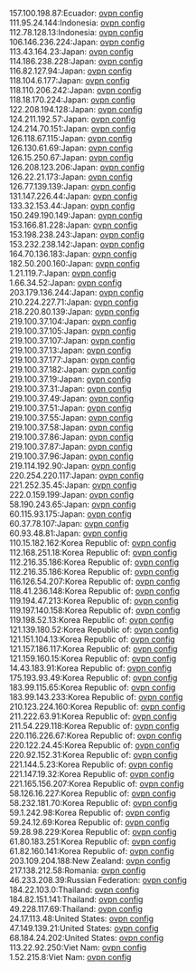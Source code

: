 157.100.198.87:Ecuador: [ovpn config](vpn/157_100_198_87.ovpn)  
111.95.24.144:Indonesia: [ovpn config](vpn/111_95_24_144.ovpn)  
112.78.128.13:Indonesia: [ovpn config](vpn/112_78_128_13.ovpn)  
106.146.236.224:Japan: [ovpn config](vpn/106_146_236_224.ovpn)  
113.43.164.23:Japan: [ovpn config](vpn/113_43_164_23.ovpn)  
114.186.238.228:Japan: [ovpn config](vpn/114_186_238_228.ovpn)  
116.82.127.94:Japan: [ovpn config](vpn/116_82_127_94.ovpn)  
118.104.6.177:Japan: [ovpn config](vpn/118_104_6_177.ovpn)  
118.110.206.242:Japan: [ovpn config](vpn/118_110_206_242.ovpn)  
118.18.170.224:Japan: [ovpn config](vpn/118_18_170_224.ovpn)  
122.208.194.128:Japan: [ovpn config](vpn/122_208_194_128.ovpn)  
124.211.192.57:Japan: [ovpn config](vpn/124_211_192_57.ovpn)  
124.214.70.151:Japan: [ovpn config](vpn/124_214_70_151.ovpn)  
126.118.67.115:Japan: [ovpn config](vpn/126_118_67_115.ovpn)  
126.130.61.69:Japan: [ovpn config](vpn/126_130_61_69.ovpn)  
126.15.250.67:Japan: [ovpn config](vpn/126_15_250_67.ovpn)  
126.208.123.206:Japan: [ovpn config](vpn/126_208_123_206.ovpn)  
126.22.21.173:Japan: [ovpn config](vpn/126_22_21_173.ovpn)  
126.77.139.139:Japan: [ovpn config](vpn/126_77_139_139.ovpn)  
131.147.226.44:Japan: [ovpn config](vpn/131_147_226_44.ovpn)  
133.32.153.44:Japan: [ovpn config](vpn/133_32_153_44.ovpn)  
150.249.190.149:Japan: [ovpn config](vpn/150_249_190_149.ovpn)  
153.166.81.228:Japan: [ovpn config](vpn/153_166_81_228.ovpn)  
153.198.238.243:Japan: [ovpn config](vpn/153_198_238_243.ovpn)  
153.232.238.142:Japan: [ovpn config](vpn/153_232_238_142.ovpn)  
164.70.136.183:Japan: [ovpn config](vpn/164_70_136_183.ovpn)  
182.50.200.160:Japan: [ovpn config](vpn/182_50_200_160.ovpn)  
1.21.119.7:Japan: [ovpn config](vpn/1_21_119_7.ovpn)  
1.66.34.52:Japan: [ovpn config](vpn/1_66_34_52.ovpn)  
203.179.136.244:Japan: [ovpn config](vpn/203_179_136_244.ovpn)  
210.224.227.71:Japan: [ovpn config](vpn/210_224_227_71.ovpn)  
218.220.80.139:Japan: [ovpn config](vpn/218_220_80_139.ovpn)  
219.100.37.104:Japan: [ovpn config](vpn/219_100_37_104.ovpn)  
219.100.37.105:Japan: [ovpn config](vpn/219_100_37_105.ovpn)  
219.100.37.107:Japan: [ovpn config](vpn/219_100_37_107.ovpn)  
219.100.37.13:Japan: [ovpn config](vpn/219_100_37_13.ovpn)  
219.100.37.177:Japan: [ovpn config](vpn/219_100_37_177.ovpn)  
219.100.37.182:Japan: [ovpn config](vpn/219_100_37_182.ovpn)  
219.100.37.19:Japan: [ovpn config](vpn/219_100_37_19.ovpn)  
219.100.37.31:Japan: [ovpn config](vpn/219_100_37_31.ovpn)  
219.100.37.49:Japan: [ovpn config](vpn/219_100_37_49.ovpn)  
219.100.37.51:Japan: [ovpn config](vpn/219_100_37_51.ovpn)  
219.100.37.55:Japan: [ovpn config](vpn/219_100_37_55.ovpn)  
219.100.37.58:Japan: [ovpn config](vpn/219_100_37_58.ovpn)  
219.100.37.86:Japan: [ovpn config](vpn/219_100_37_86.ovpn)  
219.100.37.87:Japan: [ovpn config](vpn/219_100_37_87.ovpn)  
219.100.37.96:Japan: [ovpn config](vpn/219_100_37_96.ovpn)  
219.114.192.90:Japan: [ovpn config](vpn/219_114_192_90.ovpn)  
220.254.220.117:Japan: [ovpn config](vpn/220_254_220_117.ovpn)  
221.252.35.45:Japan: [ovpn config](vpn/221_252_35_45.ovpn)  
222.0.159.199:Japan: [ovpn config](vpn/222_0_159_199.ovpn)  
58.190.243.65:Japan: [ovpn config](vpn/58_190_243_65.ovpn)  
60.115.93.175:Japan: [ovpn config](vpn/60_115_93_175.ovpn)  
60.37.78.107:Japan: [ovpn config](vpn/60_37_78_107.ovpn)  
60.93.48.81:Japan: [ovpn config](vpn/60_93_48_81.ovpn)  
110.15.182.162:Korea Republic of: [ovpn config](vpn/110_15_182_162.ovpn)  
112.168.251.18:Korea Republic of: [ovpn config](vpn/112_168_251_18.ovpn)  
112.216.35.186:Korea Republic of: [ovpn config](vpn/112_216_35_186.ovpn)  
112.216.35.186:Korea Republic of: [ovpn config](vpn/112_216_35_186.ovpn)  
116.126.54.207:Korea Republic of: [ovpn config](vpn/116_126_54_207.ovpn)  
118.41.236.148:Korea Republic of: [ovpn config](vpn/118_41_236_148.ovpn)  
119.194.47.213:Korea Republic of: [ovpn config](vpn/119_194_47_213.ovpn)  
119.197.140.158:Korea Republic of: [ovpn config](vpn/119_197_140_158.ovpn)  
119.198.52.13:Korea Republic of: [ovpn config](vpn/119_198_52_13.ovpn)  
121.139.180.52:Korea Republic of: [ovpn config](vpn/121_139_180_52.ovpn)  
121.151.104.13:Korea Republic of: [ovpn config](vpn/121_151_104_13.ovpn)  
121.157.186.117:Korea Republic of: [ovpn config](vpn/121_157_186_117.ovpn)  
121.159.160.15:Korea Republic of: [ovpn config](vpn/121_159_160_15.ovpn)  
14.43.183.91:Korea Republic of: [ovpn config](vpn/14_43_183_91.ovpn)  
175.193.93.49:Korea Republic of: [ovpn config](vpn/175_193_93_49.ovpn)  
183.99.115.65:Korea Republic of: [ovpn config](vpn/183_99_115_65.ovpn)  
183.99.143.233:Korea Republic of: [ovpn config](vpn/183_99_143_233.ovpn)  
210.123.224.160:Korea Republic of: [ovpn config](vpn/210_123_224_160.ovpn)  
211.222.63.91:Korea Republic of: [ovpn config](vpn/211_222_63_91.ovpn)  
211.54.229.118:Korea Republic of: [ovpn config](vpn/211_54_229_118.ovpn)  
220.116.226.67:Korea Republic of: [ovpn config](vpn/220_116_226_67.ovpn)  
220.122.24.45:Korea Republic of: [ovpn config](vpn/220_122_24_45.ovpn)  
220.92.152.31:Korea Republic of: [ovpn config](vpn/220_92_152_31.ovpn)  
221.144.5.23:Korea Republic of: [ovpn config](vpn/221_144_5_23.ovpn)  
221.147.19.32:Korea Republic of: [ovpn config](vpn/221_147_19_32.ovpn)  
221.165.156.207:Korea Republic of: [ovpn config](vpn/221_165_156_207.ovpn)  
58.126.16.227:Korea Republic of: [ovpn config](vpn/58_126_16_227.ovpn)  
58.232.181.70:Korea Republic of: [ovpn config](vpn/58_232_181_70.ovpn)  
59.1.242.98:Korea Republic of: [ovpn config](vpn/59_1_242_98.ovpn)  
59.24.12.69:Korea Republic of: [ovpn config](vpn/59_24_12_69.ovpn)  
59.28.98.229:Korea Republic of: [ovpn config](vpn/59_28_98_229.ovpn)  
61.80.183.251:Korea Republic of: [ovpn config](vpn/61_80_183_251.ovpn)  
61.82.160.141:Korea Republic of: [ovpn config](vpn/61_82_160_141.ovpn)  
203.109.204.188:New Zealand: [ovpn config](vpn/203_109_204_188.ovpn)  
217.138.212.58:Romania: [ovpn config](vpn/217_138_212_58.ovpn)  
46.233.208.39:Russian Federation: [ovpn config](vpn/46_233_208_39.ovpn)  
184.22.103.0:Thailand: [ovpn config](vpn/184_22_103_0.ovpn)  
184.82.151.141:Thailand: [ovpn config](vpn/184_82_151_141.ovpn)  
49.228.117.69:Thailand: [ovpn config](vpn/49_228_117_69.ovpn)  
24.17.113.48:United States: [ovpn config](vpn/24_17_113_48.ovpn)  
47.149.139.21:United States: [ovpn config](vpn/47_149_139_21.ovpn)  
68.184.24.202:United States: [ovpn config](vpn/68_184_24_202.ovpn)  
113.22.92.250:Viet Nam: [ovpn config](vpn/113_22_92_250.ovpn)  
1.52.215.8:Viet Nam: [ovpn config](vpn/1_52_215_8.ovpn)  
